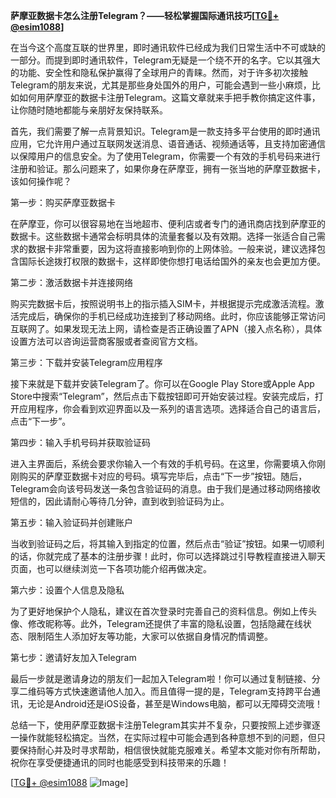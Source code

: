 **萨摩亚数据卡怎么注册Telegram？——轻松掌握国际通讯技巧[[TG💪+ @esim1088](https://t.me/s/esim1088)]**

在当今这个高度互联的世界里，即时通讯软件已经成为我们日常生活中不可或缺的一部分。而提到即时通讯软件，Telegram无疑是一个绕不开的名字。它以其强大的功能、安全性和隐私保护赢得了全球用户的青睐。然而，对于许多初次接触Telegram的朋友来说，尤其是那些身处国外的用户，可能会遇到一些小麻烦，比如如何用萨摩亚的数据卡注册Telegram。这篇文章就来手把手教你搞定这件事，让你随时随地都能与亲朋好友保持联系。

首先，我们需要了解一点背景知识。Telegram是一款支持多平台使用的即时通讯应用，它允许用户通过互联网发送消息、语音通话、视频通话等，且支持加密通信以保障用户的信息安全。为了使用Telegram，你需要一个有效的手机号码来进行注册和验证。那么问题来了，如果你身在萨摩亚，拥有一张当地的萨摩亚数据卡，该如何操作呢？

第一步：购买萨摩亚数据卡

在萨摩亚，你可以很容易地在当地超市、便利店或者专门的通讯商店找到萨摩亚的数据卡。这些数据卡通常会标明具体的流量套餐以及有效期。选择一张适合自己需求的数据卡非常重要，因为这将直接影响到你的上网体验。一般来说，建议选择包含国际长途拨打权限的数据卡，这样即使你想打电话给国外的亲友也会更加方便。

第二步：激活数据卡并连接网络

购买完数据卡后，按照说明书上的指示插入SIM卡，并根据提示完成激活流程。激活完成后，确保你的手机已经成功连接到了移动网络。此时，你应该能够正常访问互联网了。如果发现无法上网，请检查是否正确设置了APN（接入点名称），具体设置方法可以咨询运营商客服或者查阅官方文档。

第三步：下载并安装Telegram应用程序

接下来就是下载并安装Telegram了。你可以在Google Play Store或Apple App Store中搜索“Telegram”，然后点击下载按钮即可开始安装过程。安装完成后，打开应用程序，你会看到欢迎界面以及一系列的语言选项。选择适合自己的语言后，点击“下一步”。

第四步：输入手机号码并获取验证码

进入主界面后，系统会要求你输入一个有效的手机号码。在这里，你需要填入你刚刚购买的萨摩亚数据卡对应的号码。填写完毕后，点击“下一步”按钮。随后，Telegram会向该号码发送一条包含验证码的消息。由于我们是通过移动网络接收短信的，因此请耐心等待几分钟，直到收到验证码为止。

第五步：输入验证码并创建账户

当收到验证码之后，将其输入到指定的位置，然后点击“验证”按钮。如果一切顺利的话，你就完成了基本的注册步骤！此时，你可以选择跳过引导教程直接进入聊天页面，也可以继续浏览一下各项功能介绍再做决定。

第六步：设置个人信息及隐私

为了更好地保护个人隐私，建议在首次登录时完善自己的资料信息。例如上传头像、修改昵称等。此外，Telegram还提供了丰富的隐私设置，包括隐藏在线状态、限制陌生人添加好友等功能，大家可以依据自身情况酌情调整。

第七步：邀请好友加入Telegram

最后一步就是邀请身边的朋友们一起加入Telegram啦！你可以通过复制链接、分享二维码等方式快速邀请他人加入。而且值得一提的是，Telegram支持跨平台通讯，无论是Android还是iOS设备，甚至是Windows电脑，都可以无障碍交流哦！

总结一下，使用萨摩亚数据卡注册Telegram其实并不复杂，只要按照上述步骤逐一操作就能轻松搞定。当然，在实际过程中可能会遇到各种意想不到的问题，但只要保持耐心并及时寻求帮助，相信很快就能克服难关。希望本文能对你有所帮助，祝你在享受便捷通讯的同时也能感受到科技带来的乐趣！

[[TG💪+ @esim1088](https://t.me/s/esim1088) ![Image](https://i.postimg.cc/4NQfJmqS/Snipaste-2025-05-13-00-14-12.png)]